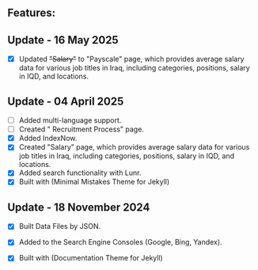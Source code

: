 ## Features:

## **Update** - 16 May 2025

- [X] Updated ~~"Salary"~~ to "Payscale" page, which provides average salary data for various job titles in Iraq, including categories, positions, salary in IQD, and locations. 

## **Update** - 04 April 2025

- [ ] Added multi-language support.
- [ ] Created " Recruitment Process" page.
- [X] Added IndexNow.
- [X] Created "Salary" page, which provides average salary data for various job titles in Iraq, including categories, positions, salary in IQD, and locations. 
- [X] Added search functionality with Lunr.
- [X] Built with (Minimal Mistakes Theme for Jekyll)

## **Update** - 18 November 2024

- [X] Built Data Files by JSON.
- [X] Added to the Search Engine Consoles (Google, Bing, Yandex).
- [X] Built with (Documentation Theme for Jekyll)

